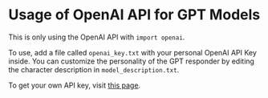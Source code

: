 # Usage of OpenAI API for GPT Models

This is only using the OpenAI API with `import openai`. 

To use, add a file called `openai_key.txt` with your personal OpenAI API Key inside. You can customize the personality of the GPT responder by editing the character description in `model_description.txt`.

To get your own API key, visit [this page](https://platform.openai.com/account/api-keys).

